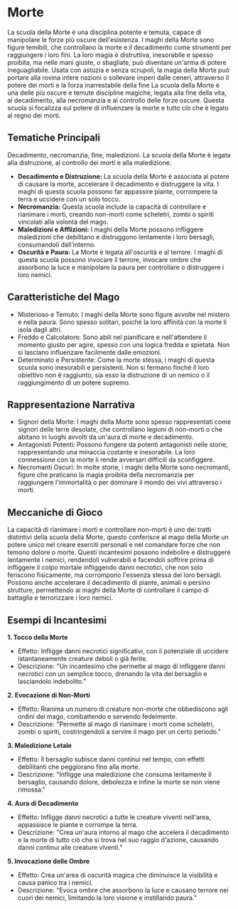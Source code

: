 # Morte
La scuola della Morte è una disciplina potente e temuta, capace di manipolare le forze più oscure dell'esistenza. I maghi della Morte sono figure temibili, che controllano la morte e il decadimento come strumenti per raggiungere i loro fini. La loro magia è distruttiva, inesorabile e spesso proibita, ma nelle mani giuste, o sbagliate, può diventare un'arma di potere ineguagliabile. Usata con astuzia e senza scrupoli, la magia della Morte può portare alla rovina intere nazioni o sollevare imperi dalle ceneri, attraverso il potere dei morti e la forza inarrestabile della fine
La scuola della Morte è una delle più oscure e temute discipline magiche, legata alla fine della vita, al decadimento, alla necromanzia e al controllo delle forze oscure. Questa scuola si focalizza sul potere di influenzare la morte e tutto ciò che è legato al regno dei morti. 

## Tematiche Principali
Decadimento, necromanzia, fine, maledizioni. La scuola della Morte è legata alla distruzione, al controllo dei morti e alla maledizione.

- **Decadimento e Distruzione:** La scuola della Morte è associata al potere di causare la morte, accelerare il decadimento e distruggere la vita. I maghi di questa scuola possono far appassire piante, corrompere la terra e uccidere con un solo tocco.
- **Necromanzia:** Questa scuola include la capacità di controllare e rianimare i morti, creando non-morti come scheletri, zombi o spiriti vincolati alla volontà del mago.
- **Maledizioni e Afflizioni:** I maghi della Morte possono infliggere maledizioni che debilitano e distruggono lentamente i loro bersagli, consumandoli dall'interno.
- **Oscurità e Paura:** La Morte è legata all'oscurità e al terrore. I maghi di questa scuola possono invocare il terrore, invocare ombre che assorbono la luce e manipolare la paura per controllare o distruggere i loro nemici.

## Caratteristiche del Mago
- Misterioso e Temuto: I maghi della Morte sono figure avvolte nel mistero e nella paura. Sono spesso solitari, poiché la loro affinità con la morte li isola dagli altri.
- Freddo e Calcolatore: Sono abili nel pianificare e nell'attendere il momento giusto per agire, spesso con una logica fredda e spietata. Non si lasciano influenzare facilmente dalle emozioni.
- Determinato e Persistente: Come la morte stessa, i maghi di questa scuola sono inesorabili e persistenti. Non si fermano finché il loro obiettivo non è raggiunto, sia esso la distruzione di un nemico o il raggiungimento di un potere supremo.

## Rappresentazione Narrativa
- Signori della Morte: I maghi della Morte sono spesso rappresentati come signori delle terre desolate, che controllano legioni di non-morti o che abitano in luoghi avvolti da un'aura di morte e decadimento.
- Antagonisti Potenti: Possono fungere da potenti antagonisti nelle storie, rappresentando una minaccia costante e inesorabile. La loro connessione con la morte li rende avversari difficili da sconfiggere.
- Necromanti Oscuri: In molte storie, i maghi della Morte sono necromanti, figure che praticano la magia proibita della necromanzia per raggiungere l'immortalità o per dominare il mondo dei vivi attraverso i morti.

## Meccaniche di Gioco
La capacità di rianimare i morti e controllare non-morti è uno dei tratti distintivi della scuola della Morte, questo conferisce al mago della Morte un potere unico nel creare eserciti personali e nel comandare forze che non temono dolore o morte. Questi incantesimi possono indebolire e distruggere lentamente i nemici, rendendoli vulnerabili e facendoli soffrire prima di infliggere il colpo mortale infliggendo danni necrotici, che non solo feriscono fisicamente, ma corrompono l'essenza stessa dei loro bersagli. Possono anche accelerare il decadimento di piante, animali e persino strutture, permettendo ai maghi della Morte di controllare il campo di battaglia e terrorizzare i loro nemici.

## Esempi di Incantesimi

**1. Tocco della Morte**
- Effetto: Infligge danni necrotici significativi, con il potenziale di uccidere istantaneamente creature deboli o già ferite.
- Descrizione: "Un incantesimo che permette al mago di infliggere danni necrotici con un semplice tocco, drenando la vita del bersaglio e lasciandolo indebolito."

**2. Evocazione di Non-Morti**
- Effetto: Rianima un numero di creature non-morte che obbediscono agli ordini del mago, combattendo e servendo fedelmente.
- Descrizione: "Permette al mago di rianimare i morti come scheletri, zombi o spiriti, costringendoli a servire il mago per un certo periodo."

**3. Maledizione Letale**
- Effetto: Il bersaglio subisce danni continui nel tempo, con effetti debilitanti che peggiorano fino alla morte.
- Descrizione: "Infligge una maledizione che consuma lentamente il bersaglio, causando dolore, debolezza e infine la morte se non viene rimossa."

**4. Aura di Decadimento**
- Effetto: Infligge danni necrotici a tutte le creature viventi nell'area, appassisce le piante e corrompe la terra.
- Descrizione: "Crea un'aura intorno al mago che accelera il decadimento e la morte di tutto ciò che si trova nel suo raggio d'azione, causando danni continui alle creature viventi."

**5. Invocazione delle Ombre**
- Effetto: Crea un'area di oscurità magica che diminuisce la visibilità e causa panico tra i nemici.
- Descrizione: "Evoca ombre che assorbono la luce e causano terrore nei cuori dei nemici, limitando la loro visione e instillando paura."